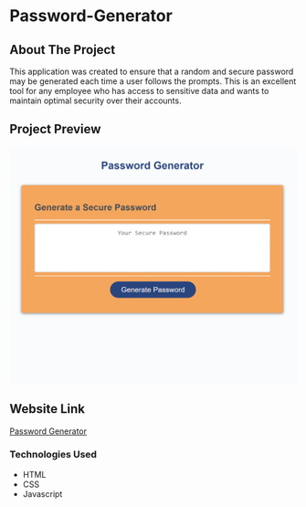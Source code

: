 # Password-Generator

## About The Project

This application was created to ensure that a random and secure password may be generated each time a user follows the prompts. This is an excellent tool for any employee who has access to sensitive data and wants to maintain optimal security over their accounts.

## Project Preview

![Password Generator](/Assets/passwordgenerator1.png)

## Website Link
[Password Generator](https://estilbee.github.io/Password-Generator/)

### Technologies Used
- HTML
- CSS
- Javascript


